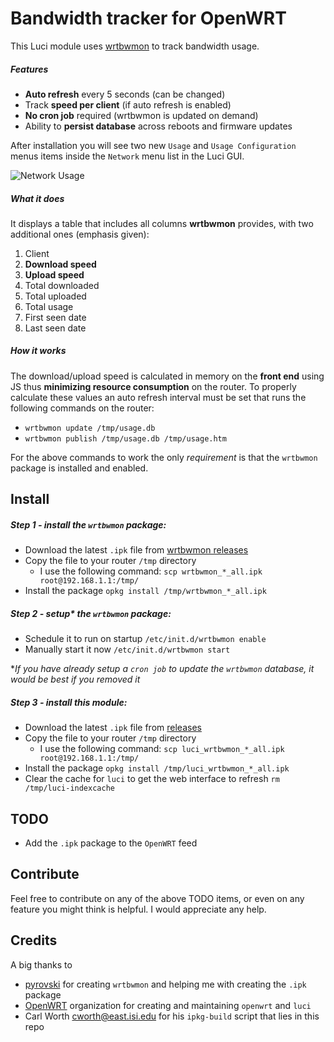 # Bandwidth tracker for OpenWRT

This Luci module uses [wrtbwmon](https://github.com/pyrovski/wrtbwmon) to track bandwidth usage.

##### Features
* **Auto refresh** every 5 seconds (can be changed)
* Track **speed per client** (if auto refresh is enabled)
* **No cron job** required (wrtbwmon is updated on demand)
* Ability to **persist database** across reboots and firmware updates

After installation you will see two new `Usage` and `Usage Configuration` menus items inside the `Network` menu list in the Luci GUI.

![Network Usage](https://github.com/Kiougar/luci-wrtbwmon/blob/master/screenshot.png?raw=true)

##### What it does

It displays a table that includes all columns **wrtbwmon** provides, 
with two additional ones (emphasis given):

1. Client
2. **Download speed**
3. **Upload speed**
4. Total downloaded
5. Total uploaded
6. Total usage
7. First seen date
8. Last seen date

##### How it works

The download/upload speed is calculated in memory on the **front end** using JS
thus **minimizing resource consumption** on the router. To properly calculate these values
an auto refresh interval must be set that runs the following commands on the router:

* `wrtbwmon update /tmp/usage.db`
* `wrtbwmon publish /tmp/usage.db /tmp/usage.htm`

For the above commands to work the only *requirement* is that the `wrtbwmon` package is installed and enabled.

## Install

##### Step 1 - install the `wrtbwmon` package:

* Download the latest `.ipk` file from [wrtbwmon releases](https://github.com/pyrovski/wrtbwmon/releases)
* Copy the file to your router `/tmp` directory 
    * I use the following command: `scp wrtbwmon_*_all.ipk root@192.168.1.1:/tmp/`
* Install the package `opkg install /tmp/wrtbwmon_*_all.ipk`
        
##### Step 2 - setup* the `wrtbwmon` package:

* Schedule it to run on startup `/etc/init.d/wrtbwmon enable`
* Manually start it now `/etc/init.d/wrtbwmon start`

**If you have already setup a `cron job` to update the `wrtbwmon` database, it would be best if you removed it*

##### Step 3 - install this module:

* Download the latest `.ipk` file from [releases](https://github.com/Kiougar/luci-wrtbwmon/releases)
* Copy the file to your router `/tmp` directory
    * I use the following command: `scp luci_wrtbwmon_*_all.ipk root@192.168.1.1:/tmp/`
* Install the package `opkg install /tmp/luci_wrtbwmon_*_all.ipk`
* Clear the cache for `luci` to get the web interface to refresh `rm /tmp/luci-indexcache`

## TODO

* Add the `.ipk` package to the `OpenWRT` feed

## Contribute

Feel free to contribute on any of the above TODO items, or even on any feature you might think is helpful. 
I would appreciate any help.

## Credits

A big thanks to
* [pyrovski](https://github.com/pyrovski) for creating `wrtbwmon` and helping me with creating the `.ipk` package
* [OpenWRT](https://github.com/OpenWRT) organization for creating and maintaining `openwrt` and `luci`
* Carl Worth <cworth@east.isi.edu> for his `ipkg-build` script that lies in this repo
